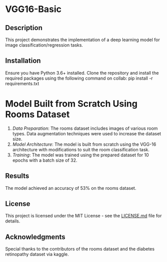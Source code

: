 # VGG16-Basic

## Description
This project demonstrates the implementation of a deep learning model for image classification/regression tasks.

## Installation
Ensure you have Python 3.6+ installed. Clone the repository and install the required packages using the following command on collab:
pip install -r requirements.txt

# Model Built from Scratch Using Rooms Dataset
1. *Data Preparation*: The rooms dataset includes images of various room types. Data augmentation techniques were used to increase the dataset size.
2. *Model Architecture*: The model is built from scratch using the VGG-16 architecture with modifications to suit the room classification task.
3. *Training*: The model was trained using the prepared dataset for 10 epochs with a batch size of 32.

## Results
The model achieved an accuracy of 53% on the rooms dataset.

## License
This project is licensed under the MIT License - see the [LICENSE.md](LICENSE.md) file for details.

## Acknowledgments
Special thanks to the contributors of the rooms dataset and the diabetes retinopathy dataset via kaggle.
